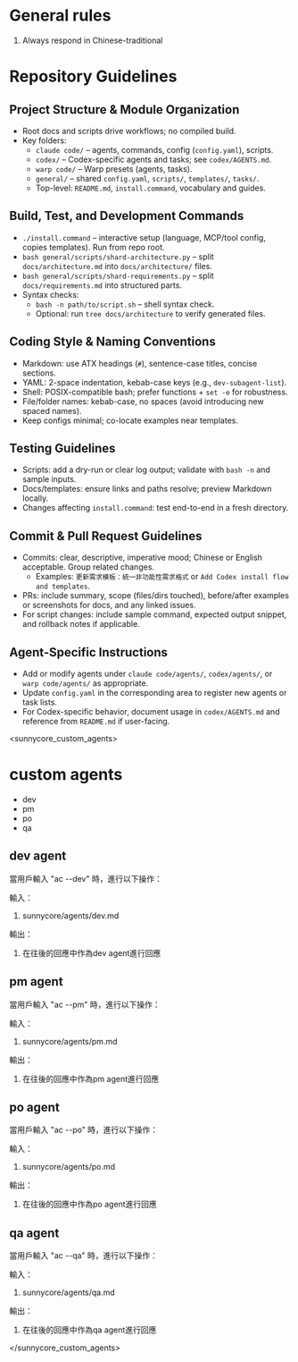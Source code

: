 # General rules
1. Always respond in Chinese-traditional

# Repository Guidelines

## Project Structure & Module Organization
- Root docs and scripts drive workflows; no compiled build.
- Key folders:
  - `claude code/` – agents, commands, config (`config.yaml`), scripts.
  - `codex/` – Codex-specific agents and tasks; see `codex/AGENTS.md`.
  - `warp code/` – Warp presets (agents, tasks).
  - `general/` – shared `config.yaml`, `scripts/`, `templates/`, `tasks/`.
  - Top-level: `README.md`, `install.command`, vocabulary and guides.

## Build, Test, and Development Commands
- `./install.command` – interactive setup (language, MCP/tool config, copies templates). Run from repo root.
- `bash general/scripts/shard-architecture.py` – split `docs/architecture.md` into `docs/architecture/` files.
- `bash general/scripts/shard-requirements.py` – split `docs/requirements.md` into structured parts.
- Syntax checks:
  - `bash -n path/to/script.sh` – shell syntax check.
  - Optional: run `tree docs/architecture` to verify generated files.

## Coding Style & Naming Conventions
- Markdown: use ATX headings (`#`), sentence-case titles, concise sections.
- YAML: 2-space indentation, kebab-case keys (e.g., `dev-subagent-list`).
- Shell: POSIX-compatible bash; prefer functions + `set -e` for robustness.
- File/folder names: kebab-case, no spaces (avoid introducing new spaced names).
- Keep configs minimal; co-locate examples near templates.

## Testing Guidelines
- Scripts: add a dry-run or clear log output; validate with `bash -n` and sample inputs.
- Docs/templates: ensure links and paths resolve; preview Markdown locally.
- Changes affecting `install.command`: test end-to-end in a fresh directory.

## Commit & Pull Request Guidelines
- Commits: clear, descriptive, imperative mood; Chinese or English acceptable. Group related changes.
  - Examples: `更新需求模板：統一非功能性需求格式` or `Add Codex install flow and templates`.
- PRs: include summary, scope (files/dirs touched), before/after examples or screenshots for docs, and any linked issues.
- For script changes: include sample command, expected output snippet, and rollback notes if applicable.

## Agent-Specific Instructions
- Add or modify agents under `claude code/agents/`, `codex/agents/`, or `warp code/agents/` as appropriate.
- Update `config.yaml` in the corresponding area to register new agents or task lists.
- For Codex-specific behavior, document usage in `codex/AGENTS.md` and reference from `README.md` if user-facing.


<sunnycore_custom_agents>
# custom agents
- dev
- pm
- po
- qa

## dev agent
當用戶輸入 "ac --dev" 時，進行以下操作：

輸入：
1. sunnycore/agents/dev.md

輸出：
1. 在往後的回應中作為dev agent進行回應

## pm agent
當用戶輸入 "ac --pm" 時，進行以下操作：

輸入：
1. sunnycore/agents/pm.md

輸出：
1. 在往後的回應中作為pm agent進行回應

## po agent
當用戶輸入 "ac --po" 時，進行以下操作：

輸入：
1. sunnycore/agents/po.md

輸出：
1. 在往後的回應中作為po agent進行回應

## qa agent
當用戶輸入 "ac --qa" 時，進行以下操作：

輸入：
1. sunnycore/agents/qa.md

輸出：
1. 在往後的回應中作為qa agent進行回應

</sunnycore_custom_agents>
